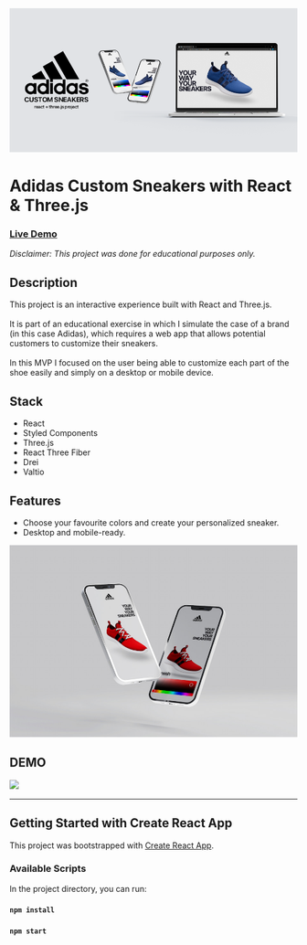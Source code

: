 <a href="https://adidascustomsneakers.netlify.app/"><img src="./github_assets/ACS_App-Showcase_05_LOW.png" width="auto" height="auto"></a>

# Adidas Custom Sneakers with React & Three.js

### [Live Demo](https://adidascustomsneakers.netlify.app/)

_Disclaimer: This project was done for educational purposes only._

## Description

This project is an interactive experience built with React and Three.js.<br>
<br>
It is part of an educational exercise in which I simulate the case of a brand (in this case Adidas), which requires a web app that allows potential customers to customize their sneakers.<br>
<br>
In this MVP I focused on the user being able to customize each part of the shoe easily and simply on a desktop or mobile device.	


## Stack

- React
- Styled Components
- Three.js
- React Three Fiber
- Drei
- Valtio

## Features

- Choose your favourite colors and create your personalized sneaker.
- Desktop and mobile-ready.

<a href="https://adidascustomsneakers.netlify.app/"><img src="./github_assets/ACS_App-Showcase_06_LOW.jpg" width="auto" height="auto"></a>

## DEMO

<a href="https://adidascustomsneakers.netlify.app/"><img src="./github_assets/ACS_App-Showcase_GIF-DEMO_01.gif" width="auto" height="auto"></a>
___

## Getting Started with Create React App

This project was bootstrapped with [Create React App](https://github.com/facebook/create-react-app).

### Available Scripts

In the project directory, you can run:

#### `npm install`

#### `npm start`
